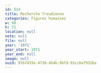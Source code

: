 ```yaml
---
id: 514
title: Recherche freudienne
categories: Figures humaines
w: 98
h: 71
location: null
note: null
file: null
year: '1971'
year_start: 1971
year_end: null
image: null
uuid: 97b7433e-4726-4b4b-9bfd-93cc6af9326a
---
```


